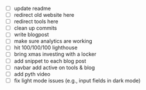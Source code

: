 - [ ] update readme
- [ ] redirect old website here
- [ ] redirect tools here
- [ ] clean up commits
- [ ] write blogpost
- [ ] make sure analytics are working
- [ ] hit 100/100/100 lighthouse
- [ ] bring xmas investing with a locker
- [ ] add snippet to each blog post
- [ ] navbar add active on tools & blog
- [ ] add pyth video
- [ ] fix light mode issues (e.g., input fields in dark mode)